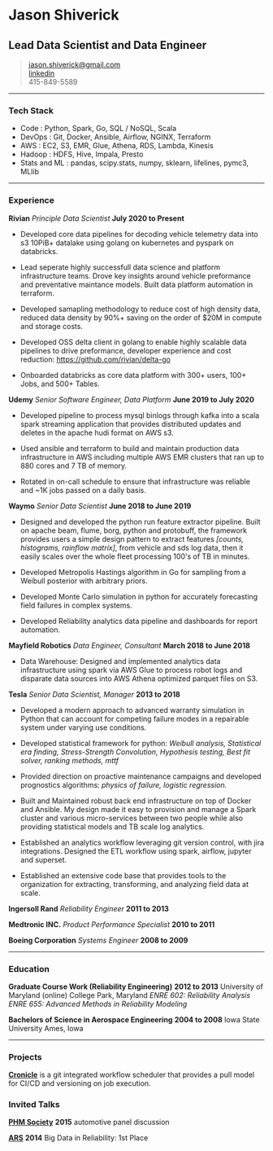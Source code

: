 # Jason Shiverick
## Lead Data Scientist and Data Engineer

> [jason.shiverick@gmail.com](mailto:jason.shiverick@gmail.com)		
> [linkedin](https://www.linkedin.com/in/jason-shiverick-2a9b7b16)		
> 415-849-5589

------

### Tech Stack

* Code
	: Python, Spark, Go, SQL / NoSQL, Scala
* DevOps
	: Git, Docker, Ansible, Airflow, NGINX, Terraform
* AWS
	: EC2, S3, EMR, Glue, Athena, RDS, Lambda, Kinesis
* Hadoop
	: HDFS, Hive, Impala, Presto
* Stats and ML
	: pandas, scipy.stats, numpy, sklearn, lifelines, pymc3, MLlib

------

### Experience

**Rivian** *Principle Data Scientist* __July 2020 to Present__

* Developed core data pipelines for decoding vehicle telemetry data into s3 10PiB+ datalake using golang on kubernetes and pyspark on databricks.

* Lead seperate highly successfull data science and platform infrastructure teams. Drove key insights around vehicle preformance and preventative maintance models. Built data platform automation in terraform.

* Developed samapling methodology to reduce cost of high density data, reduced data density by 90%+ saving on the order of $20M in compute and storage costs.

* Developed OSS delta client in golang to enable highly scalable data pipelines to drive preformance, developer experience and cost reduction: https://github.com/rivian/delta-go

* Onboarded databricks as core data platform with 300+ users, 100+ Jobs, and 500+ Tables.


**Udemy** *Senior Software Engineer, Data Platform* __June 2019 to July 2020__

* Developed pipeline to process mysql binlogs through kafka into a scala spark streaming application that provides distributed updates and deletes in the apache hudi format on AWS s3.

* Used ansible and terraform to build and maintain production data infrastructure in AWS including multiple AWS EMR clusters that ran up to 880 cores and 7 TB of memory.

* Rotated in on-call schedule to ensure that infrastructure was reliable and ~1K jobs passed on a daily basis.

**Waymo** *Senior Data Scientist* __June 2018 to June 2019__

* Designed and developed the python run feature extractor pipeline. Built on apache beam, flume, borg, python and protobuff, the framework provides users a simple design pattern to extract features *[counts, histograms, rainflow matrix]*, from vehicle and sds log data, then it easily scales over the whole fleet processing 100's of TB in minutes.

* Developed Metropolis Hastings algorithm in Go for sampling from a Weibull posterior with arbitrary priors. 

* Developed Monte Carlo simulation in python for accurately forecasting field failures in complex systems.

* Developed Reliability analytics data pipeline and dashboards for report automation. 

**Mayfield Robotics** *Data Engineer, Consultant* __March 2018 to June 2018__

* Data Warehouse: Designed and implemented analytics data infrastructure using spark via AWS Glue to process robot logs and disparate data sources into AWS Athena optimized parquet files on S3.

**Tesla** *Senior Data Scientist, Manager* __2013 to 2018__

* Developed a modern approach to advanced warranty simulation in Python that can account for competing failure modes in a repairable system under varying use conditions.

* Developed statistical framework for python: *Weibull analysis, Statistical era finding, Stress-Strength Convolution, Hypothesis testing, Best fit solver, ranking methods, mttf*

* Provided direction on proactive maintenance campaigns and developed prognostics algorithms: *physics of failure, logistic regression.*

* Built and Maintained robust back end infrastructure on top of Docker and Ansible. My design made it easy to provision and manage a Spark cluster and various micro-services between two people while also providing statistical models and TB scale log analytics.

* Established an analytics workflow leveraging git version control, with jira integrations. Designed the ETL workflow using spark, airflow, jupyter and superset.

* Established an extensive code base that provides tools to the organization for extracting, transforming, and analyzing field data at scale.


**Ingersoll Rand** *Reliability Engineer* __2011 to 2013__

**Medtronic INC.** *Product Performance Specialist* __2010 to 2011__

**Boeing Corporation** *Systems Engineer* __2008 to 2009__

-------

### Education

**Graduate Course Work (Reliability Engineering)** __2012 to 2013__
		University of Maryland
    (online) College Park, Maryland
*ENRE 602: Reliability Analysis*
*ENRE 655: Advanced Methods in Reliability Modeling*

**Bachelors of Science in Aerospace Engineering** __2004 to 2008__
		Iowa State University
	  Ames, Iowa

-------

### Projects

**[Cronicle](https://github.com/jshiv/cronicle)** is a git integrated workflow scheduler that provides a pull model for CI/CD and versioning on job execution.

### Invited Talks

**[PHM Society](https://www.phmsociety.org/)** __2015__ automotive panel discussion

**[ARS](http://www.arsymposium.org/)** __2014__
Big Data in Reliability: 1st Place
